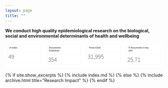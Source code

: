 ```yaml
---
layout: page
title: ""
---
```


**We conduct high quality epidemiological research on the biological, social and environmental determinants of health and wellbeing** 

<a href="https://scholar.google.com/citations?user=m27YBy8AAAAJ&hl=en"><img src="/assets/research output.JPG" width="680" alt="Research Outputs"></a>  

{% if site.show_excerpts %}
  {% include index.md %}
{% else %}
  {% include archive.html title="Research Impact" %}
{% endif %}
  
